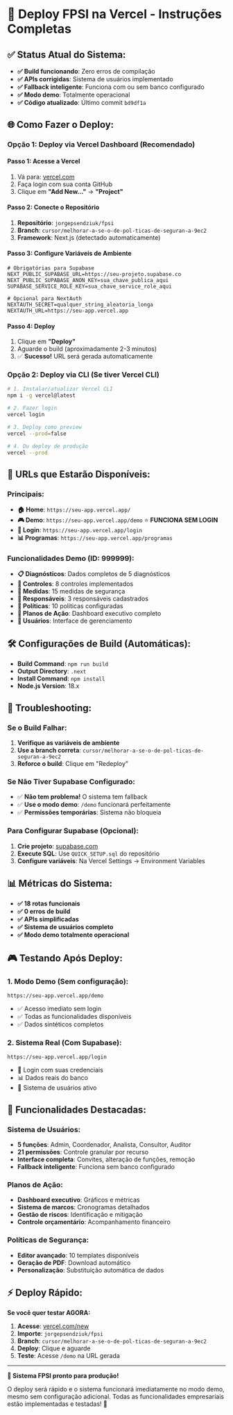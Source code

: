 # 🚀 **Deploy FPSI na Vercel - Instruções Completas**

## ✅ **Status Atual do Sistema:**
- **✅ Build funcionando**: Zero erros de compilação
- **✅ APIs corrigidas**: Sistema de usuários implementado
- **✅ Fallback inteligente**: Funciona com ou sem banco configurado
- **✅ Modo demo**: Totalmente operacional
- **✅ Código atualizado**: Último commit `bd9df1a`

## 🌐 **Como Fazer o Deploy:**

### **Opção 1: Deploy via Vercel Dashboard (Recomendado)**

#### **Passo 1: Acesse a Vercel**
1. Vá para: [vercel.com](https://vercel.com)
2. Faça login com sua conta GitHub
3. Clique em **"Add New..."** → **"Project"**

#### **Passo 2: Conecte o Repositório**
1. **Repositório**: `jorgepsendziuk/fpsi`
2. **Branch**: `cursor/melhorar-a-se-o-de-pol-ticas-de-seguran-a-9ec2`
3. **Framework**: Next.js (detectado automaticamente)

#### **Passo 3: Configure Variáveis de Ambiente**
```env
# Obrigatórias para Supabase
NEXT_PUBLIC_SUPABASE_URL=https://seu-projeto.supabase.co
NEXT_PUBLIC_SUPABASE_ANON_KEY=sua_chave_publica_aqui
SUPABASE_SERVICE_ROLE_KEY=sua_chave_service_role_aqui

# Opcional para NextAuth
NEXTAUTH_SECRET=qualquer_string_aleatoria_longa
NEXTAUTH_URL=https://seu-app.vercel.app
```

#### **Passo 4: Deploy**
1. Clique em **"Deploy"**
2. Aguarde o build (aproximadamente 2-3 minutos)
3. ✅ **Sucesso!** URL será gerada automaticamente

### **Opção 2: Deploy via CLI (Se tiver Vercel CLI)**
```bash
# 1. Instalar/atualizar Vercel CLI
npm i -g vercel@latest

# 2. Fazer login
vercel login

# 3. Deploy como preview
vercel --prod=false

# 4. Ou deploy de produção
vercel --prod
```

## 🎯 **URLs que Estarão Disponíveis:**

### **Principais:**
- **🏠 Home**: `https://seu-app.vercel.app/`
- **🎮 Demo**: `https://seu-app.vercel.app/demo` ⭐ **FUNCIONA SEM LOGIN**
- **🔐 Login**: `https://seu-app.vercel.app/login`
- **📊 Programas**: `https://seu-app.vercel.app/programas`

### **Funcionalidades Demo (ID: 999999):**
- **📋 Diagnósticos**: Dados completos de 5 diagnósticos
- **🔧 Controles**: 8 controles implementados  
- **📝 Medidas**: 15 medidas de segurança
- **👥 Responsáveis**: 3 responsáveis cadastrados
- **📜 Políticas**: 10 políticas configuradas
- **📅 Planos de Ação**: Dashboard executivo completo
- **👤 Usuários**: Interface de gerenciamento

## 🛠️ **Configurações de Build (Automáticas):**
- **Build Command**: `npm run build`
- **Output Directory**: `.next`
- **Install Command**: `npm install`
- **Node.js Version**: 18.x

## 🔧 **Troubleshooting:**

### **Se o Build Falhar:**
1. **Verifique as variáveis de ambiente**
2. **Use a branch correta**: `cursor/melhorar-a-se-o-de-pol-ticas-de-seguran-a-9ec2`
3. **Reforce o build**: Clique em "Redeploy"

### **Se Não Tiver Supabase Configurado:**
- ✅ **Não tem problema!** O sistema tem fallback
- ✅ **Use o modo demo**: `/demo` funcionará perfeitamente
- ✅ **Permissões temporárias**: Sistema não bloqueia

### **Para Configurar Supabase (Opcional):**
1. **Crie projeto**: [supabase.com](https://supabase.com)
2. **Execute SQL**: Use `QUICK_SETUP.sql` do repositório
3. **Configure variáveis**: Na Vercel Settings → Environment Variables

## 📊 **Métricas do Sistema:**
- **✅ 18 rotas funcionais**
- **✅ 0 erros de build**
- **✅ APIs simplificadas**
- **✅ Sistema de usuários completo**
- **✅ Modo demo totalmente operacional**

## 🎮 **Testando Após Deploy:**

### **1. Modo Demo (Sem configuração):**
```
https://seu-app.vercel.app/demo
```
- ✅ Acesso imediato sem login
- ✅ Todas as funcionalidades disponíveis
- ✅ Dados sintéticos completos

### **2. Sistema Real (Com Supabase):**
```
https://seu-app.vercel.app/login
```
- 🔐 Login com suas credenciais
- 📊 Dados reais do banco
- 👥 Sistema de usuários ativo

## 🚀 **Funcionalidades Destacadas:**

### **Sistema de Usuários:**
- **5 funções**: Admin, Coordenador, Analista, Consultor, Auditor
- **21 permissões**: Controle granular por recurso
- **Interface completa**: Convites, alteração de funções, remoção
- **Fallback inteligente**: Funciona sem banco configurado

### **Planos de Ação:**
- **Dashboard executivo**: Gráficos e métricas
- **Sistema de marcos**: Cronogramas detalhados
- **Gestão de riscos**: Identificação e mitigação
- **Controle orçamentário**: Acompanhamento financeiro

### **Políticas de Segurança:**
- **Editor avançado**: 10 templates disponíveis
- **Geração de PDF**: Download automático
- **Personalização**: Substituição automática de dados

## ⚡ **Deploy Rápido:**

**Se você quer testar AGORA:**
1. **Acesse**: [vercel.com/new](https://vercel.com/new)
2. **Importe**: `jorgepsendziuk/fpsi`
3. **Branch**: `cursor/melhorar-a-se-o-de-pol-ticas-de-seguran-a-9ec2`
4. **Deploy**: Clique e aguarde
5. **Teste**: Acesse `/demo` na URL gerada

---

**🎉 Sistema FPSI pronto para produção!** 

O deploy será rápido e o sistema funcionará imediatamente no modo demo, mesmo sem configuração adicional. Todas as funcionalidades empresariais estão implementadas e testadas! 🚀
